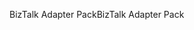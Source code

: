 <span data-ttu-id="fb6fb-101">BizTalk Adapter Pack</span><span class="sxs-lookup"><span data-stu-id="fb6fb-101">BizTalk Adapter Pack</span></span>